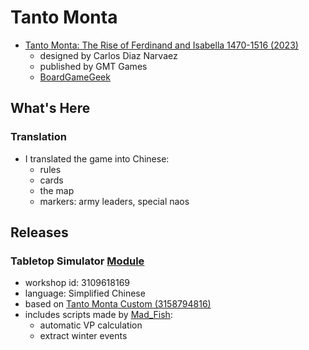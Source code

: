 # Tanto Monta

- [Tanto Monta: The Rise of Ferdinand and Isabella 1470-1516 (2023)](https://www.gmtgames.com/p-884-tanto-monta-the-rise-of-ferdinand-and-isabella.aspx)
  - designed by Carlos Diaz Narvaez
  - published by GMT Games
  - [BoardGameGeek](https://boardgamegeek.com/boardgame/291334/tanto-monta-the-rise-of-ferdinand-and-isabella-147)

## What's Here

### Translation

- I translated the game into Chinese:
  - rules
  - cards
  - the map
  - markers: army leaders, special naos

## Releases

### Tabletop Simulator [Module](https://steamcommunity.com/sharedfiles/filedetails/?id=3109618169)

- workshop id: 3109618169
- language: Simplified Chinese
- based on [Tanto Monta Custom (3158794816)](https://steamcommunity.com/sharedfiles/filedetails/?id=3158794816)
- includes scripts made by [Mad_Fish](https://steamcommunity.com/profiles/76561199085298924/myworkshopfiles/):
  - automatic VP calculation
  - extract winter events
